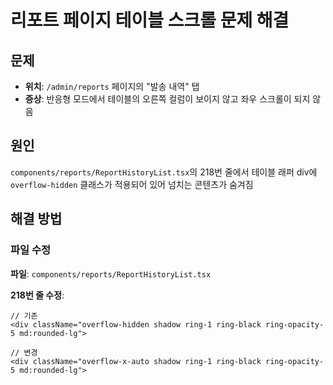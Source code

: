 # 리포트 페이지 테이블 스크롤 문제 해결

## 문제
- **위치**: `/admin/reports` 페이지의 "발송 내역" 탭
- **증상**: 반응형 모드에서 테이블의 오른쪽 컬럼이 보이지 않고 좌우 스크롤이 되지 않음

## 원인
`components/reports/ReportHistoryList.tsx`의 218번 줄에서 테이블 래퍼 div에 `overflow-hidden` 클래스가 적용되어 있어 넘치는 콘텐츠가 숨겨짐

## 해결 방법

### 파일 수정
**파일**: `components/reports/ReportHistoryList.tsx`

**218번 줄 수정**:
```tsx
// 기존
<div className="overflow-hidden shadow ring-1 ring-black ring-opacity-5 md:rounded-lg">

// 변경
<div className="overflow-x-auto shadow ring-1 ring-black ring-opacity-5 md:rounded-lg">
```